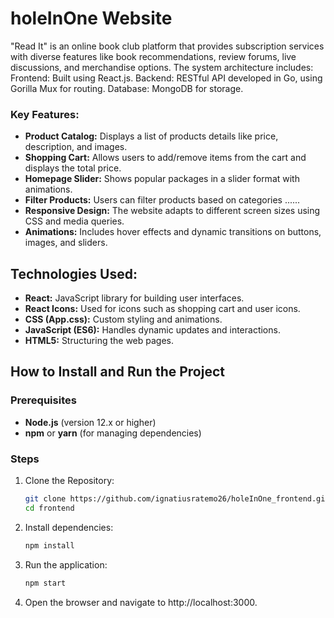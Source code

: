 # holeInOne Website

"Read It" is an online book club platform that provides subscription services with diverse features like book recommendations, review forums, live discussions, and merchandise options. The system architecture includes:
Frontend: Built using React.js.
Backend: RESTful API developed in Go, using Gorilla Mux for routing.
Database: MongoDB for storage.


### Key Features:
- **Product Catalog:** Displays a list of products details like price, description, and images.
- **Shopping Cart:** Allows users to add/remove items from the cart and displays the total price.
- **Homepage Slider:** Shows popular packages in a slider format with animations.
- **Filter Products:** Users can filter products based on categories ......
- **Responsive Design:** The website adapts to different screen sizes using CSS and media queries.
- **Animations:** Includes hover effects and dynamic transitions on buttons, images, and sliders.

## Technologies Used:
- **React:** JavaScript library for building user interfaces.
- **React Icons:** Used for icons such as shopping cart and user icons.
- **CSS (App.css):** Custom styling and animations.
- **JavaScript (ES6):** Handles dynamic updates and interactions.
- **HTML5:** Structuring the web pages.

## How to Install and Run the Project

### Prerequisites
- **Node.js** (version 12.x or higher)
- **npm** or **yarn** (for managing dependencies)

### Steps
1. Clone the Repository:
   ```bash
   git clone https://github.com/ignatiusratemo26/holeInOne_frontend.git
   cd frontend

2. Install dependencies:
   ```bash
   npm install
3. Run the application:
   ```bash
   npm start

4. Open the browser and navigate to http://localhost:3000.
